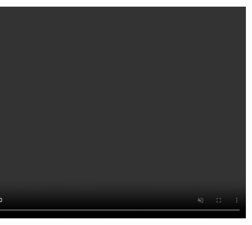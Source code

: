 ```yaml
---
layout: none
baseurl: /camera
---
```


 {%- include header.html -%}
<html>
<head>
    <meta charset="UTF-8">
    <meta name="viewport" content="width=device-width, initial-scale=1.0">
</head>

<html lang="en">
<head>
    <title>Gradient Background</title>
    <link rel="stylesheet" href="styles.css">
    <link rel="stylesheet" href="your-stylesheet.css">
</head>
<script defer src="/cscript.js"></script>


<style>
    body {
        margin: 0; 
        padding: 0; 
        width: 100vw; 
        height: 100vh; 
        display: flex; 
        justify-content: center; 
        align-items: center; 
    }
</style>

<body>
    <video id="video" width="720" height="560" autoplay muted>  </video>



</body>